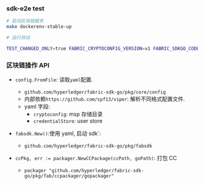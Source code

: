 ### sdk-e2e test

```sh
# 启动区块链服务
make dockerenv-stable-up

# 运行测试

TEST_CHANGED_ONLY=true FABRIC_CRYPTOCONFIG_VERSION=v1 FABRIC_SDKGO_CODELEVEL_VER=v1.1 FABRIC_SDKGO_CODELEVEL_TAG=stable TEST_LOCAL=true  test/scripts/integration.sh
```

### 区块链操作 API

- `config.FromFile`: 读取`yaml`配置.

  - `github.com/hyperledger/fabric-sdk-go/pkg/core/config`
  - 内部依赖`https://github.com/spf13/viper`: 解析不同格式配置文件.
  - yaml 字段:
    - `cryptoconfig`: msp 存储目录
    - `credentialStore`: user store

- `fabsdk.New()`:使用 yaml, 启动 sdk`:

  - `github.com/hyperledger/fabric-sdk-go/pkg/fabsdk`

- `ccPkg, err := packager.NewCCPackage(ccPath, goPath)`: 打包 CC
  - `packager "github.com/hyperledger/fabric-sdk-go/pkg/fab/ccpackager/gopackager"`

